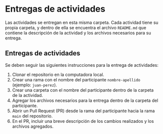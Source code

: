 # Entregas de actividades

Las actividades se entregan en esta misma carpeta. Cada actividad tiene su propia carpeta, y dentro de ella se encuentra el archivo `README.md` que contiene la descripción de la actividad y los archivos necesarios para su entrega.

## Entregas de actividades

Se deben seguir las siguientes instrucciones para la entrega de actividades:

1. Clonar el repositorio en la computadora local.
2. Crear una rama con el nombre del participante `nombre-apellido` (ejemplo: `juan-perez`).
2. Crear una carpeta con el nombre del participante dentro de la carpeta de la actividad.
3. Agregar los archivos necesarios para la entrega dentro de la carpeta del participante.
4. Abrir un Pull Request (PR) desde la rama del participante hacia la rama `main` del repositorio.
5. En el PR, incluir una breve descripción de los cambios realizados y los archivos agregados.
